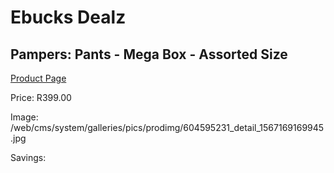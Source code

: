 
# Ebucks Dealz
## Pampers: Pants - Mega Box - Assorted Size
[Product Page](https://www.ebucks.com/web/shop/productSelected.do?prodId=604595231&catId=375509364)

Price: R399.00

Image: /web/cms/system/galleries/pics/prodimg/604595231_detail_1567169169945.jpg

Savings: 


	